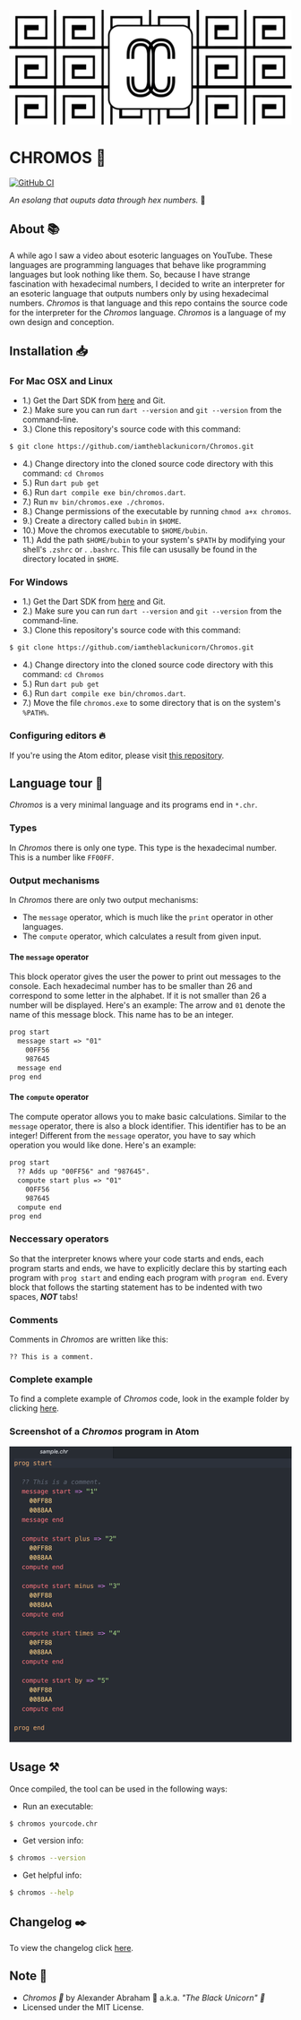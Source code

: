 <p align="center">
 <img src="assets/banner.png"/>
</p>

# CHROMOS :rainbow:

[![GitHub CI](https://github.com/iamtheblackunicorn/Chromos/actions/workflows/dart.yml/badge.svg)](https://github.com/iamtheblackunicorn/Chromos/actions)

*An esolang that ouputs data through hex numbers.* :rainbow:

## About :books:

A while ago I saw a video about esoteric languages on YouTube.
These languages are programming languages that behave like programming languages
but look nothing like them. So, because I have strange fascination with hexadecimal numbers, I decided to write an interpreter for an esoteric language that outputs numbers
only by using hexadecimal numbers. *Chromos* is that language and this repo contains the
source code for the interpreter for the *Chromos* language. *Chromos* is a language of
my own design and conception.

## Installation :inbox_tray:

### For Mac OSX and Linux
- 1.) Get the Dart SDK from [here](https://dart.dev) and Git.
- 2.) Make sure you can run `dart --version` and `git --version` from the command-line.
- 3.) Clone this repository's source code with this command:
```bash
$ git clone https://github.com/iamtheblackunicorn/Chromos.git
```
- 4.) Change directory into the cloned source code directory with this command: `cd Chromos`
- 5.) Run `dart pub get`
- 6.) Run `dart compile exe bin/chromos.dart`.
- 7.) Run `mv bin/chromos.exe ./chromos`.
- 8.) Change permissions of the executable by running `chmod a+x chromos`.
- 9.) Create a directory called `bubin` in `$HOME`.
- 10.) Move the chromos executable to `$HOME/bubin`.
- 11.) Add the path `$HOME/bubin` to your system's `$PATH` by modifying your shell's `.zshrc` or . `.bashrc`. This file can ususally be found in the directory located in `$HOME`.

### For Windows
- 1.) Get the Dart SDK from [here](https://dart.dev) and Git.
- 2.) Make sure you can run `dart --version` and `git --version` from the command-line.
- 3.) Clone this repository's source code with this command:
```bash
$ git clone https://github.com/iamtheblackunicorn/Chromos.git
```
- 4.) Change directory into the cloned source code directory with this command: `cd Chromos`
- 5.) Run `dart pub get`
- 6.) Run `dart compile exe bin/chromos.dart`.
- 7.) Move the file `chromos.exe` to some directory that is on the system's `%PATH%`.

### Configuring editors :fire:

If you're using the Atom editor, please visit [this repository](https://github.com/iamtheblackunicorn/language-chromos).

## Language tour :book:

*Chromos* is a very minimal language and its programs end in `*.chr`.

### Types

In *Chromos* there is only one type. This type is the hexadecimal number.
This is a number like `FF00FF`.

### Output mechanisms

In *Chromos* there are only two output mechanisms:

- The `message` operator, which is much like the `print` operator in other languages.
- The `compute` operator, which calculates a result from given input.

#### The `message` operator

This block operator gives the user the power to print out messages to the console.
Each hexadecimal number has to be smaller than 26 and correspond to some letter in the
alphabet. If it is not smaller than 26 a number will be displayed. Here's an example:
The arrow and `01` denote the name of this message block. This name has to be an integer.

```text
prog start
  message start => "01"
    00FF56
    987645
  message end
prog end
```

#### The `compute` operator

The compute operator allows you to make basic calculations. Similar to the `message` operator, there is also a block identifier. This identifier has to be an integer!
Different from the `message` operator, you have to say which operation you would like done. Here's an example:

```text
prog start
  ?? Adds up "00FF56" and "987645".
  compute start plus => "01"
    00FF56
    987645
  compute end
prog end
```

### Neccessary operators

So that the interpreter knows where your code starts and ends, each program starts and ends, we have to explicitly declare this by starting each program with `prog start` and ending each program with `program end`. Every block that follows the starting statement has to be indented with two spaces, ***NOT*** tabs!

### Comments

Comments in *Chromos* are written like this:

```text
?? This is a comment.
```

### Complete example

To find a complete example of *Chromos* code, look in the example folder by clicking [here](example/sample.chr).

### Screenshot of a *Chromos* program in Atom

<p align="center">
 <img src="assets/sample.png"/>
</p>

## Usage :hammer_and_pick:

Once compiled, the tool can be used in the following ways:

- Run an executable:
```bash
$ chromos yourcode.chr
```
- Get version info:
```bash
$ chromos --version
```
- Get helpful info:
```bash
$ chromos --help
```

## Changelog :black_nib:

To view the changelog click [here](./CHANGELOG.md).

## Note :scroll:

- *Chromos :rainbow:* by Alexander Abraham :black_heart: a.k.a. *"The Black Unicorn" :unicorn:*
- Licensed under the MIT License.
